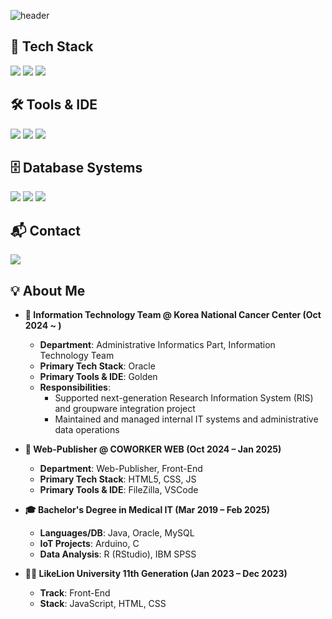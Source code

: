 ![header](https://capsule-render.vercel.app/api?type=waving&color=gradient&height=120&animation=fadeIn&section=footer&text=Welcome!&fontAlign=70&fontColor=272624)

## 🧰 Tech Stack

<img src="https://img.shields.io/badge/Java-ED8B00?style=for-the-badge&logo=openjdk&logoColor=white" />
<img src="https://img.shields.io/badge/Spring%20Boot-6DB33F?style=for-the-badge&logo=springboot&logoColor=white" />
<img src="https://img.shields.io/badge/React-61DAFB?style=for-the-badge&logo=react&logoColor=black" />

## 🛠 Tools & IDE

<img src="https://img.shields.io/badge/IntelliJ%20IDEA-8054A7?style=for-the-badge&logo=intellij-idea&logoColor=white" />
<img src="https://img.shields.io/badge/Eclipse-4A4C7C?style=for-the-badge&logo=eclipse&logoColor=white" />
<img src="https://img.shields.io/badge/Golden-FFCC00?style=for-the-badge&logo=oracle&logoColor=black" />

## 🗄️ Database Systems

<img src="https://img.shields.io/badge/Oracle-F80000?style=for-the-badge&logo=oracle&logoColor=white" />
<img src="https://img.shields.io/badge/SQL%20Server-CC2927?style=for-the-badge&logo=microsoft%20sql%20server&logoColor=white" />
<img src="https://img.shields.io/badge/MySQL-FF8080?style=for-the-badge&logo=mysql&logoColor=white" />

## 📬 Contact

<a href="mailto:name1116@ncc.re.kr">
  <img src="https://img.shields.io/badge/National%20Cancer%20Center-006400?style=for-the-badge&logoColor=white" />
</a>

## 💡 About Me

- **💼 Information Technology Team @ Korea National Cancer Center (Oct 2024 ~ )**  
  - **Department**: Administrative Informatics Part, Information Technology Team
  - **Primary Tech Stack**: Oracle
  - **Primary Tools & IDE**: Golden
  - **Responsibilities**:  
    - Supported next-generation Research Information System (RIS) and groupware integration project  
    - Maintained and managed internal IT systems and administrative data operations

- **💼 Web-Publisher @ COWORKER WEB (Oct 2024 – Jan 2025)**  
  - **Department**: Web-Publisher, Front-End 
  - **Primary Tech Stack**: HTML5, CSS, JS
  - **Primary Tools & IDE**: FileZilla, VSCode

- **🎓 Bachelor's Degree in Medical IT (Mar 2019 – Feb 2025)**  
  - **Languages/DB**: Java, Oracle, MySQL  
  - **IoT Projects**: Arduino, C  
  - **Data Analysis**: R (RStudio), IBM SPSS

- **👨‍💻 LikeLion University 11th Generation (Jan 2023 – Dec 2023)**  
  - **Track**: Front-End
  - **Stack**: JavaScript, HTML, CSS
